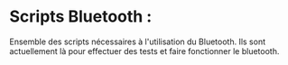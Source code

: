 # Scripts Bluetooth :

Ensemble des scripts nécessaires à l'utilisation du Bluetooth.
Ils sont actuellement là pour effectuer des tests et faire fonctionner 
le bluetooth.
